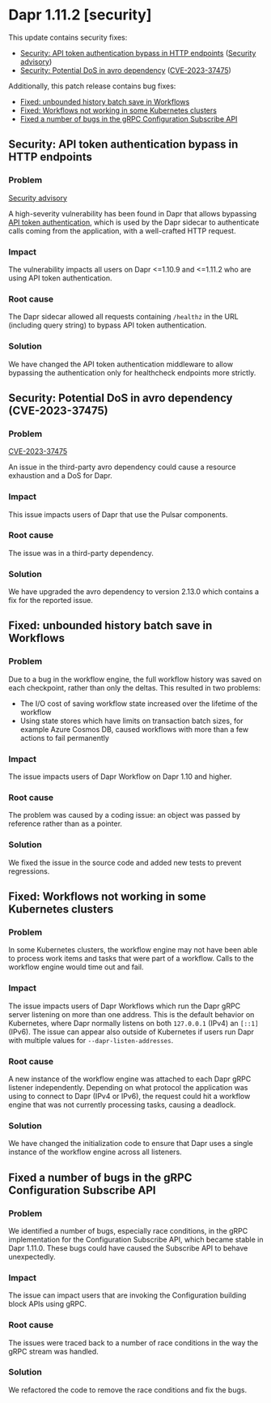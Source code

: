 # Dapr 1.11.2 [security]

This update contains security fixes:

  - [Security: API token authentication bypass in HTTP endpoints](#security-api-token-authentication-bypass-in-http-endpoints) ([Security advisory](https://github.com/liuxd6825/dapr/security/advisories/GHSA-59m6-82qm-vqgj))
  - [Security: Potential DoS in avro dependency](#security-potential-dos-in-avro-dependency-cve-2023-37475) ([CVE-2023-37475](https://github.com/hamba/avro/security/advisories/GHSA-9x44-9pgq-cf45))

Additionally, this patch release contains bug fixes:

  - [Fixed: unbounded history batch save in Workflows](#fixed-unbounded-history-batch-save-in-workflows)
  - [Fixed: Workflows not working in some Kubernetes clusters](#fixed-workflows-not-working-in-some-kubernetes-clusters)
  - [Fixed a number of bugs in the gRPC Configuration Subscribe API](#fixed-a-number-of-bugs-in-the-grpc-configuration-subscribe-api)

## Security: API token authentication bypass in HTTP endpoints

### Problem

[Security advisory](https://github.com/liuxd6825/dapr/security/advisories/GHSA-59m6-82qm-vqgj)

A high-severity vulnerability has been found in Dapr that allows bypassing [API token authentication](https://docs.dapr.io/operations/security/api-token/), which is used by the Dapr sidecar to authenticate calls coming from the application, with a well-crafted HTTP request.

### Impact

The vulnerability impacts all users on Dapr <=1.10.9 and <=1.11.2 who are using API token authentication.

### Root cause

The Dapr sidecar allowed all requests containing `/healthz` in the URL (including query string) to bypass API token authentication.

### Solution

We have changed the API token authentication middleware to allow bypassing the authentication only for healthcheck endpoints more strictly.

## Security: Potential DoS in avro dependency (CVE-2023-37475)

### Problem

[CVE-2023-37475](https://github.com/hamba/avro/security/advisories/GHSA-9x44-9pgq-cf45)

An issue in the third-party avro dependency could cause a resource exhaustion and a DoS for Dapr.

### Impact

This issue impacts users of Dapr that use the Pulsar components.

### Root cause

The issue was in a third-party dependency.

### Solution

We have upgraded the avro dependency to version 2.13.0 which contains a fix for the reported issue.

## Fixed: unbounded history batch save in Workflows

### Problem

Due to a bug in the workflow engine, the full workflow history was saved on each checkpoint, rather than only the deltas. This resulted in two problems:

- The I/O cost of saving workflow state increased over the lifetime of the workflow
- Using state stores which have limits on transaction batch sizes, for example Azure Cosmos DB, caused workflows with more than a few actions to fail permanently

### Impact

The issue impacts users of Dapr Workflow on Dapr 1.10 and higher.

### Root cause

The problem was caused by a coding issue: an object was passed by reference rather than as a pointer.

### Solution

We fixed the issue in the source code and added new tests to prevent regressions.

## Fixed: Workflows not working in some Kubernetes clusters

### Problem

In some Kubernetes clusters, the workflow engine may not have been able to process work items and tasks that were part of a workflow. Calls to the workflow engine would time out and fail.

### Impact

The issue impacts users of Dapr Workflows which run the Dapr gRPC server listening on more than one address. This is the default behavior on Kubernetes, where Dapr normally listens on both `127.0.0.1` (IPv4) an `[::1]` (IPv6). The issue can appear also outside of Kubernetes if users run Dapr with multiple values for `--dapr-listen-addresses`.

### Root cause

A new instance of the workflow engine was attached to each Dapr gRPC listener independently. Depending on what protocol the application was using to connect to Dapr (IPv4 or IPv6), the request could hit a workflow engine that was not currently processing tasks, causing a deadlock.

### Solution

We have changed the initialization code to ensure that Dapr uses a single instance of the workflow engine across all listeners.

## Fixed a number of bugs in the gRPC Configuration Subscribe API

### Problem

We identified a number of bugs, especially race conditions, in the gRPC implementation for the Configuration Subscribe API, which became stable in Dapr 1.11.0. These bugs could have caused the Subscribe API to behave unexpectedly.

### Impact

The issue can impact users that are invoking the Configuration building block APIs using gRPC.

### Root cause

The issues were traced back to a number of race conditions in the way the gRPC stream was handled.

### Solution

We refactored the code to remove the race conditions and fix the bugs.
